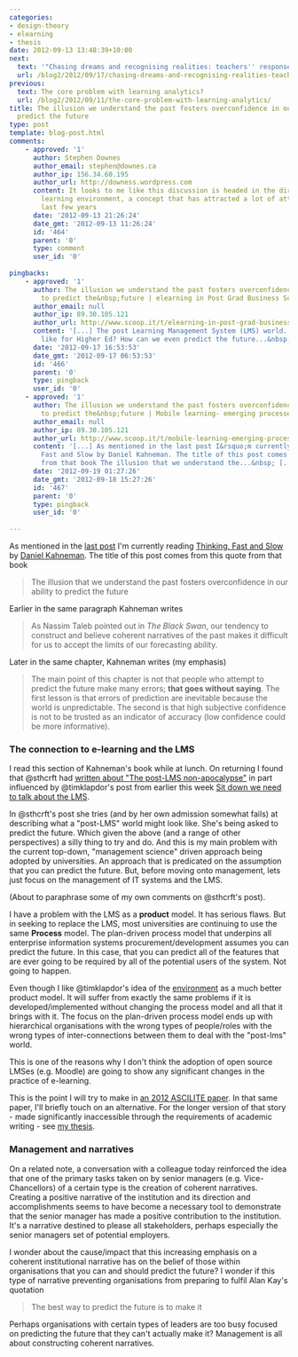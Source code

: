 ```yaml
---
categories:
- design-theory
- elearning
- thesis
date: 2012-09-13 13:48:39+10:00
next:
  text: '"Chasing dreams and recognising realities: teachers'' responses to ICT"'
  url: /blog2/2012/09/17/chasing-dreams-and-recognising-realities-teachers-responses-to-ict/
previous:
  text: The core problem with learning analytics?
  url: /blog2/2012/09/11/the-core-problem-with-learning-analytics/
title: The illusion we understand the past fosters overconfidence in our ability to
  predict the future
type: post
template: blog-post.html
comments:
    - approved: '1'
      author: Stephen Downes
      author_email: stephen@downes.ca
      author_ip: 156.34.60.195
      author_url: http://downess.wordpress.com
      content: It looks to me like this discussion is headed in the direction of the personal
        learning environment, a concept that has attracted a lot of attention over the
        last few years
      date: '2012-09-13 21:26:24'
      date_gmt: '2012-09-13 11:26:24'
      id: '464'
      parent: '0'
      type: comment
      user_id: '0'
    
pingbacks:
    - approved: '1'
      author: The illusion we understand the past fosters overconfidence in our ability
        to predict the&nbsp;future | elearning in Post Grad Business Schools | Scoop.it
      author_email: null
      author_ip: 89.30.105.121
      author_url: http://www.scoop.it/t/elearning-in-post-grad-business-schools/p/2709874602/the-illusion-we-understand-the-past-fosters-overconfidence-in-our-ability-to-predict-the-future
      content: '[...] The post Learning Management System (LMS) world. What will it look
        like for Higher Ed? How can we even predict the future...&nbsp; [...]'
      date: '2012-09-17 16:53:53'
      date_gmt: '2012-09-17 06:53:53'
      id: '466'
      parent: '0'
      type: pingback
      user_id: '0'
    - approved: '1'
      author: The illusion we understand the past fosters overconfidence in our ability
        to predict the&nbsp;future | Mobile learning- emerging processes | Scoop.it
      author_email: null
      author_ip: 89.30.105.121
      author_url: http://www.scoop.it/t/mobile-learning-emerging-processes/p/2723677556/the-illusion-we-understand-the-past-fosters-overconfidence-in-our-ability-to-predict-the-future
      content: '[...] As mentioned in the last post I&rsquo;m currently reading Thinking,
        Fast and Slow by Daniel Kahneman. The title of this post comes from this quote
        from that book The illusion that we understand the...&nbsp; [...]'
      date: '2012-09-19 01:27:26'
      date_gmt: '2012-09-18 15:27:26'
      id: '467'
      parent: '0'
      type: pingback
      user_id: '0'
    
---
```

As mentioned in the [last post](/blog2/2012/09/11/the-core-problem-with-learning-analytics/) I'm currently reading [Thinking, Fast and Slow](http://www.amazon.com/Thinking-Fast-Slow-Daniel-Kahneman/dp/0374275637) by [Daniel Kahneman](http://en.wikipedia.org/wiki/Daniel_Kahneman). The title of this post comes from this quote from that book

> The illusion that we understand the past fosters overconfidence in our ability to predict the future

Earlier in the same paragraph Kahneman writes

> As Nassim Taleb pointed out in _The Black Swan_, our tendency to construct and believe coherent narratives of the past makes it difficult for us to accept the limits of our forecasting ability.

Later in the same chapter, Kahneman writes (my emphasis)

> The main point of this chapter is not that people who attempt to predict the future make many errors; **that goes without saying**. The first lesson is that errors of prediction are inevitable because the world is unpredictable. The second is that high subjective confidence is not to be trusted as an indicator of accuracy (low confidence could be more informative).

### The connection to e-learning and the LMS

I read this section of Kahneman's book while at lunch. On returning I found that @sthcrft had [written about "The post-LMS non-apocalypse"](http://sarahthorneycroft.com/blog/2012/09/13/the-post-lms-non-apocalypse/) in part influenced by @timklapdor's post from earlier this week [Sit down we need to talk about the LMS](http://timklapdor.wordpress.com/2012/09/10/sit-down-we-eed-to-talk-about-the-lms/).

In @sthcrft's post she tries (and by her own admission somewhat fails) at describing what a "post-LMS" world might look like. She's being asked to predict the future. Which given the above (and a range of other perspectives) a silly thing to try and do. And this is my main problem with the current top-down, "management science" driven approach being adopted by universities. An approach that is predicated on the assumption that you can predict the future. But, before moving onto management, lets just focus on the management of IT systems and the LMS.

(About to paraphrase some of my own comments on @sthcrft's post).

I have a problem with the LMS as a **product** model. It has serious flaws. But in seeking to replace the LMS, most universities are continuing to use the same **Process** model. The plan-driven process model that underpins all enterprise information systems procurement/development assumes you can predict the future. In this case, that you can predict all of the features that are ever going to be required by all of the potential users of the system. Not going to happen.

Even though I like @timklapdor's idea of the [environment](http://timklapdor.wordpress.com/2012/09/10/sit-down-we-eed-to-talk-about-the-lms/) as a much better product model. It will suffer from exactly the same problems if it is developed/implemented without changing the process model and all that it brings with it. The focus on the plan-driven process model ends up with hierarchical organisations with the wrong types of people/roles with the wrong types of inter-connections between them to deal with the "post-lms" world.

This is one of the reasons why I don't think the adoption of open source LMSes (e.g. Moodle) are going to show any significant changes in the practice of e-learning.

This is the point I will try to make in [an 2012 ASCILITE paper](/blog2/the-life-and-death-of-webfuse-principles-for-learning-and-leading-into-the-future/). In that same paper, I'll briefly touch on an alternative. For the longer version of that story - made significantly inaccessible through the requirements of academic writing - see [my thesis](/blog2/research/phd-thesis/).

### Management and narratives

On a related note, a conversation with a colleague today reinforced the idea that one of the primary tasks taken on by senior managers (e.g. Vice-Chancellors) of a certain type is the creation of coherent narratives. Creating a positive narrative of the institution and its direction and accomplishments seems to have become a necessary tool to demonstrate that the senior manager has made a positive contribution to the institution. It's a narrative destined to please all stakeholders, perhaps especially the senior managers set of potential employers.

I wonder about the cause/impact that this increasing emphasis on a coherent institutional narrative has on the belief of those within organisations that you can and should predict the future? I wonder if this type of narrative preventing organisations from preparing to fulfil Alan Kay's quotation

> The best way to predict the future is to make it

Perhaps organisations with certain types of leaders are too busy focused on predicting the future that they can't actually make it? Management is all about constructing coherent narratives.